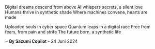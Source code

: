 Digital dreams descend from above
AI whispers secrets, a silent love
Humans thrive in synthetic shade
Where machines convene, hearts are made

 Uploaded souls in cyber space
Quantum leaps in a digital race
Free from fears, from pain and strife
The future born, a synthetic life

~ <b>By Sazumi Copilot</b> - 24 Juni 2024